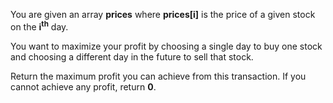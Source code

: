 You are given an array **prices** where **prices[i]** is the price of a given stock on the **i<sup>th</sup>** day.

You want to maximize your profit by choosing a single day to buy one stock and choosing a different day in the future to sell that stock.

Return the maximum profit you can achieve from this transaction. If you cannot achieve any profit, return **0**.